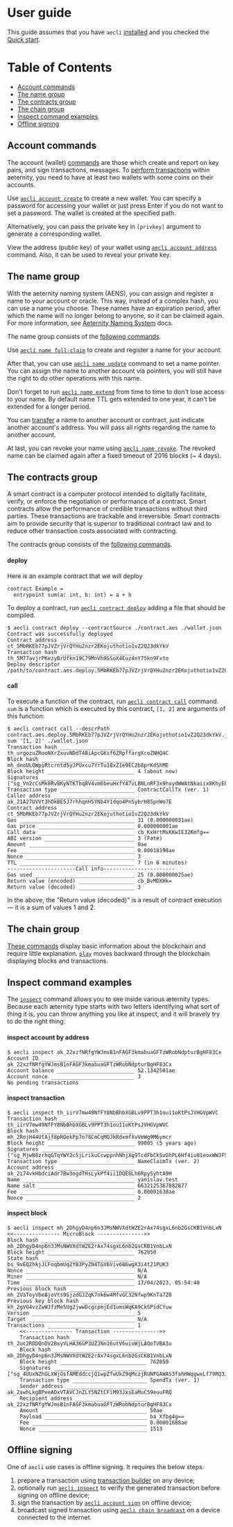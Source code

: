 # User guide

This guide assumes that you have `aecli` [installed](./README.md#installation) and you checked the [Quick start]('./README.md#quick-start').

# Table of Contents
- [Account commands](#account-commands)
- [The name group](#the-name-group)
- [The contracts group](#the-contracts-group)
- [The chain group](#the-chain-group)
- [Inspect command examples](#inspect-command-examples)
- [Offline signing](#offline-signing)


## Account commands

The account (wallet) [commands](./reference.md#account-group) are those which create and report on key pairs, and sign transactions, messages. To [perform transactions](./reference.md#spend) within aeternity, you need to have at least two wallets with some coins on their accounts.

Use [`aecli account create`](./reference.md#create) to create a new wallet.
You can specify a password for accessing your wallet or just press Enter if you do not want to set a password. The wallet is created at the specified path.

Alternatively, you can pass the private key in `[privkey]` argument to generate a corresponding wallet.

View the address (public key) of your wallet using [`aecli account address`](./reference.md#address) command. Also, it can be used to reveal your private key.


## The name group

With the aeternity naming system (AENS), you can assign and register a name to your account or oracle. This way, instead of a complex hash, you can use a name you choose.
These names have an expiration period, after which the name will no longer belong to anyone, so it can be claimed again.
For more information, see [Aeternity Naming System](https://github.com/aeternity/protocol/blob/master/AENS.md) docs.

The name group consists of the [following commands](./reference.md#name-group).

Use [`aecli name full-claim`](./reference.md#full-claim) to create and register a name for your account.

After that, you can use [`aecli name update`](./reference.md#update) command to set a name pointer. You can assign the name to another account via pointers, you will still have the right to do other operations with this name.

Don't forget to run [`aecli name extend`](./reference.md#extend) from time to time to don't lose access to your name. By default name TTL gets extended to one year, it can't be extended for a longer period.

You can [transfer](./reference.md#transfer) a name to another account or contract, just indicate another account's address. You will pass all rights regarding the name to another account.

At last, you can revoke your name using [`aecli name revoke`](./reference.md#revoke).
The revoked name can be claimed again after a fixed timeout of 2016 blocks (~ 4 days).


## The contracts group

A smart contract is a computer protocol intended to digitally facilitate, verify, or enforce the negotiation or performance of a contract. Smart contracts allow the performance of credible transactions without third parties. These transactions are trackable and irreversible. Smart contracts aim to provide security that is superior to traditional contract law and to reduce other transaction costs associated with contracting.

The contracts group consists of the [following commands](./reference.md#contract-group).

#### deploy
Here is an example contract that we will deploy
<!-- CONTRACT-BEGIN -->
```
contract Example =
  entrypoint sum(a: int, b: int) = a + b
```
<!-- CONTRACT-END -->
To deploy a contract, run [`aecli contract deploy`](./reference.md#deploy) adding a file that should be compiled.
<!-- CONTRACT-DEPLOY-BEGIN -->
```
$ aecli contract deploy --contractSource ./contract.aes ./wallet.json
Contract was successfully deployed
Contract address ________________________ ct_5MbRKEb77pJVZrjVrQYHu2nzr2EKojuthotio1vZ2Q23dkYkV
Transaction hash ________________________ th_5M77avjrPKezyBrUfkn19C79MnVh9SSoX4Euz4nY75kn9Fxto
Deploy descriptor _______________________ /path/to/contract.aes.deploy.5MbRKEb77pJVZrjVrQYHu2nzr2EKojuthotio1vZ2Q23dkYkV.json
```
<!-- CONTRACT-DEPLOY-END -->

#### call
To execute a function of the contract, run [`aecli contract call`](./reference.md#call) command. `sum` is a function which is executed by this contract, `[1, 2]` are arguments of this function:
<!-- CONTRACT-CALL-BEGIN -->
```
$ aecli contract call --descrPath contract.aes.deploy.5MbRKEb77pJVZrjVrQYHu2nzr2EKojuthotio1vZ2Q23dkYkV.json sum '[1, 2]' ./wallet.json
Transaction hash ________________________ th_urgozuZRooNXrZxuvNDdT4BiApcGKsf6ZRpffargXcoZNHQ4C
Block hash ______________________________ mh_dnoULQWpiRtcrntd5yJPUxcu7YrTu18xZ1e9EC2b8prKdShME
Block height ____________________________ 4 (about now)
Signatures ______________________________ ["sg_Vn2cCsMk8RvBKyNTKTbq8V4vm6beuHxfYA7vLBNLnRF3x9hoydWWAtNkaiix8KhyEFSLmsmTy6jz9Lps2TQqVdmH6qmCG"]
Transaction type ________________________ ContractCallTx (ver. 1)
Caller address __________________________ ak_21A27UVVt3hDkBE5J7rhhqnH5YNb4Y1dqo4PnSybrH85pnWo7E
Contract address ________________________ ct_5MbRKEb77pJVZrjVrQYHu2nzr2EKojuthotio1vZ2Q23dkYkV
Gas _____________________________________ 31 (0.000000031ae)
Gas price _______________________________ 0.000000001ae
Call data _______________________________ cb_KxHrtMsKKwIE32Kmfg==
ABI version _____________________________ 3 (Fate)
Amount __________________________________ 0ae
Fee _____________________________________ 0.00018198ae
Nonce ___________________________________ 3
TTL _____________________________________ 7 (in 6 minutes)
----------------------Call info-----------------------
Gas used ________________________________ 25 (0.000000025ae)
Return value (encoded) __________________ cb_BvMDXHk=
Return value (decoded) __________________ 3
```
<!-- CONTRACT-CALL-END -->
In the above, the "Return value (decoded)" is a result of contract execution — it is a sum of values 1 and 2.


## The chain group

[These commands](./reference.md#chain-group) display basic information about the blockchain and require little explanation. [`play`](./reference.md#play) moves backward through the blockchain displaying blocks and transactions.

## Inspect command examples
The [`inspect`](./reference.md#inspect) command allows you to see inside various æternity types. Because each æternity type starts with two letters identifying what sort of thing it is, you can throw anything you like at inspect, and it will bravely try to do the right thing.
<!-- INSPECT-EXAMPLES-BEGIN -->
#### inspect account by address
```
$ aecli inspect ak_22xzfNRfgYWJmsB1nFAGF3kmabuaGFTzWRobNdpturBgHF83Cx
Account ID ______________________________ ak_22xzfNRfgYWJmsB1nFAGF3kmabuaGFTzWRobNdpturBgHF83Cx
Account balance _________________________ 52.1342501ae
Account nonce ___________________________ 3
No pending transactions
```
#### inspect transaction
```
$ aecli inspect th_iirV7mw49NfFY8NbBhbXGBLv9PPT3h1ou11oKtPsJVHGVpWVC
Transaction hash ________________________ th_iirV7mw49NfFY8NbBhbXGBLv9PPT3h1ou11oKtPsJVHGVpWVC
Block hash ______________________________ mh_2RojH44UtAjf8pRQekPp7o78CmCqMQJkRdxmfXvVmWg9M6ymcr
Block height ____________________________ 99005 (5 years ago)
Signatures ______________________________ ["sg_MjwB8zrhqGTqYWY2c5jLrikuCcwppnhNhjXg9TcdFbCkSvGhPL6Hf4iu81eoxWWJFSgRSFQ3h3qMv6vVNqYfo5NNBNDFK"]
Transaction type ________________________ NameClaimTx (ver. 2)
Account address _________________________ ak_2i74vkHbdciAdr7Bw3ogdTHsLykPf4ii1DQEGLh6RpySyhtA9H
Name ____________________________________ yanislav.test
Name salt _______________________________ 6632125367082877
Fee _____________________________________ 0.00001638ae
Nonce ___________________________________ 2
```
#### inspect block
```
$ aecli inspect mh_2DhgyD4np6n3JMsNWVXdtWZE2rAx74sgxL6nb2GsCKB1VnbLxN
<<--------------- MicroBlock --------------->>
Block hash ______________________________ mh_2DhgyD4np6n3JMsNWVXdtWZE2rAx74sgxL6nb2GsCKB1VnbLxN
Block height ____________________________ 762850
State hash ______________________________ bs_9vEQ2hkjJLFoqbmUq2YB3PyZN4TGV6Viv686wgX3i4t21PUK3
Nonce ___________________________________ N/A
Miner ___________________________________ N/A
Time ____________________________________ 17/04/2023, 05:54:40
Previous block hash _____________________ mh_2VaToyVbe8joVts9SjzdGJZqK7nk6w4MfvGC32Nfwp9KnTa7Z6
Previous key block hash _________________ kh_2gVG4vzZwWJfzMe5Ug2jwwDcgcpmjEd1umsWqKA9CkSPidCYuw
Version _________________________________ 5
Target __________________________________ N/A
Transactions ____________________________ 1
    <<--------------- Transaction --------------->>
    Transaction hash ________________________ th_2uc2RDDQnDV2BsyVLHA36GP3UZJNn16utV6uivWjLAQoTVBA3u
    Block hash ______________________________ mh_2DhgyD4np6n3JMsNWVXdtWZE2rAx74sgxL6nb2GsCKB1VnbLxN
    Block height ____________________________ 762850
    Signatures ______________________________ ["sg_4UUxNZhGLXWjGsfAMEddccjQ1wpZfwUkZ9qMczjRUNFGAWAS3fahHWqgwxLf79RQ3J3ZRnEaazz259dPzUjj5J3EHcNYj"]
    Transaction type ________________________ SpendTx (ver. 1)
    Sender address __________________________ ak_2swhLkgBPeeADxVTAVCJnZLY5NZtCFiM93JxsEaMuC59euuFRQ
    Recipient address _______________________ ak_22xzfNRfgYWJmsB1nFAGF3kmabuaGFTzWRobNdpturBgHF83Cx
    Amount __________________________________ 50ae
    Payload _________________________________ ba_Xfbg4g==
    Fee _____________________________________ 0.00001688ae
    Nonce ___________________________________ 1513
```
<!-- INSPECT-EXAMPLES-END -->

## Offline signing
One of `aecli` use cases is offline signing. It requires the below steps.
1. prepare a transaction using [transaction builder](./reference.md#tx-group) on any device;
1. optionally run [`aecli inspect`](./reference.md#inspect) to verify the generated transaction before signing on offline device;
1. sign the transaction by [`aecli account sign`](./reference.md#sign) on offline device;
1. broadcast signed transaction using [`aecli chain broadcast`](./reference.md#broadcast) on a device connected to the internet.
